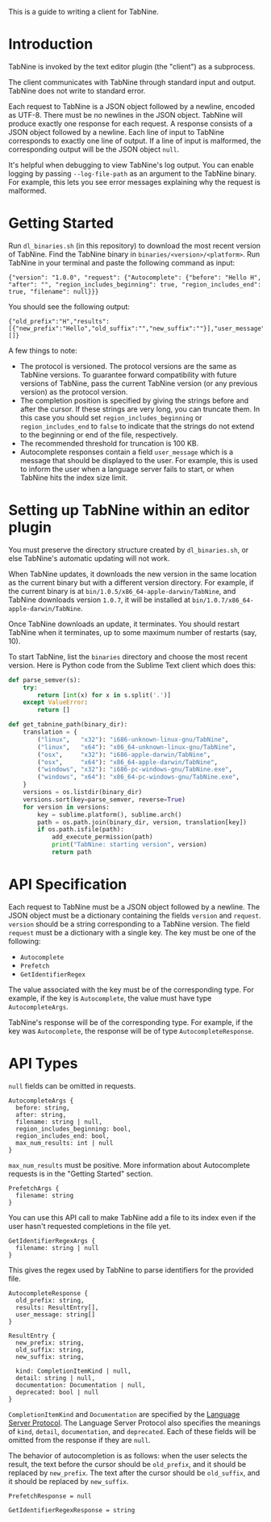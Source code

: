 This is a guide to writing a client for TabNine.

# Introduction

TabNine is invoked by the text editor plugin (the "client") as a subprocess.

The client communicates with TabNine through standard input and output. TabNine does not write to standard error.

Each request to TabNine is a JSON object followed by a newline, encoded as UTF-8. There must be no newlines in the JSON object.
TabNine will produce exactly one response for each request. A response consists of a JSON object followed by a newline.
Each line of input to TabNine corresponds to exactly one line of output. If a line of input is malformed, the corresponding output will be the JSON object `null`.

It's helpful when debugging to view TabNine's log output. You can enable logging by passing `--log-file-path` as an argument to the TabNine binary.
For example, this lets you see error messages explaining why the request is malformed.

# Getting Started

Run `dl_binaries.sh` (in this repository) to download the most recent version of TabNine.
Find the TabNine binary in `binaries/<version>/<platform>`.
Run TabNine in your terminal and paste the following command as input:

```
{"version": "1.0.0", "request": {"Autocomplete": {"before": "Hello H", "after": "", "region_includes_beginning": true, "region_includes_end": true, "filename": null}}}
```
You should see the following output:
```
{"old_prefix":"H","results":[{"new_prefix":"Hello","old_suffix":"","new_suffix":""}],"user_message":[]}
```
A few things to note:
- The protocol is versioned. The protocol versions are the same as TabNine versions. To guarantee forward compatibility with future versions of TabNine, pass the current TabNine version (or any previous version) as the protocol version.
- The completion position is specified by giving the strings before and after the cursor. If these strings are very long, you can truncate them. In this case you should set `region_includes_beginning` or `region_includes_end` to `false` to indicate that the strings do not extend to the beginning or end of the file, respectively.
- The recommended threshold for truncation is 100 KB.
- Autocomplete responses contain a field `user_message` which is a message that should be displayed to the user. For example, this is used to inform the user when a language server fails to start, or when TabNine hits the index size limit.

# Setting up TabNine within an editor plugin

You must preserve the directory structure created by `dl_binaries.sh`, or else TabNine's automatic updating will not work.

When TabNine updates, it downloads the new version in the same location as the current binary but with a different version directory. For example, if the current binary is at `bin/1.0.5/x86_64-apple-darwin/TabNine`, and TabNine downloads version `1.0.7`, it will be installed at `bin/1.0.7/x86_64-apple-darwin/TabNine`.

Once TabNine downloads an update, it terminates. You should restart TabNine when it terminates, up to some maximum number of restarts (say, 10).

To start TabNine, list the `binaries` directory and choose the most recent version. Here is Python code from the Sublime Text client which does this:
```python
def parse_semver(s):
    try:
        return [int(x) for x in s.split('.')]
    except ValueError:
        return []

def get_tabnine_path(binary_dir):
    translation = {
        ("linux",   "x32"): "i686-unknown-linux-gnu/TabNine",
        ("linux",   "x64"): "x86_64-unknown-linux-gnu/TabNine",
        ("osx",     "x32"): "i686-apple-darwin/TabNine",
        ("osx",     "x64"): "x86_64-apple-darwin/TabNine",
        ("windows", "x32"): "i686-pc-windows-gnu/TabNine.exe",
        ("windows", "x64"): "x86_64-pc-windows-gnu/TabNine.exe",
    }
    versions = os.listdir(binary_dir)
    versions.sort(key=parse_semver, reverse=True)
    for version in versions:
        key = sublime.platform(), sublime.arch()
        path = os.path.join(binary_dir, version, translation[key])
        if os.path.isfile(path):
            add_execute_permission(path)
            print("TabNine: starting version", version)
            return path
```

# API Specification

Each request to TabNine must be a JSON object followed by a newline. The JSON object must be a dictionary containing the fields `version` and `request`. `version` should be a string corresponding to a TabNine version. The field `request` must be a dictionary with a single key. The key must be one of the following:
- `Autocomplete`
- `Prefetch`
- `GetIdentifierRegex`

The value associated with the key must be of the corresponding type. For example, if the key is `Autocomplete`, the value must have type `AutocompleteArgs`.

TabNine's response will be of the corresponding type. For example, if the key was `Autocomplete`, the response will be of type `AutocompleteResponse`.

# API Types

`null` fields can be omitted in requests.

```
AutocompleteArgs {
  before: string,
  after: string,
  filename: string | null,
  region_includes_beginning: bool,
  region_includes_end: bool,
  max_num_results: int | null
}
```

`max_num_results` must be positive. More information about Autocomplete requests is in the "Getting Started" section.

```
PrefetchArgs {
  filename: string
}
```
You can use this API call to make TabNine add a file to its index even if the user hasn't requested completions in the file yet.

```
GetIdentifierRegexArgs {
  filename: string | null
}
```
This gives the regex used by TabNine to parse identifiers for the provided file.

```
AutocompleteResponse {
  old_prefix: string,
  results: ResultEntry[],
  user_message: string[]
}
```

```
ResultEntry {
  new_prefix: string,
  old_suffix: string,
  new_suffix: string,

  kind: CompletionItemKind | null,
  detail: string | null,
  documentation: Documentation | null,
  deprecated: bool | null
}
```

`CompletionItemKind` and `Documentation` are specified by the [Language Server Protocol](https://microsoft.github.io/language-server-protocol/specification).
The Language Server Protocol also specifies the meanings of `kind`, `detail`, `documentation`, and `deprecated`. Each of these fields will be omitted from the response if they are `null`.

The behavior of autocompletion is as follows: when the user selects the result, the text before the cursor should be `old_prefix`, and it should be replaced by `new_prefix`. The text after the cursor should be `old_suffix`, and it should be replaced by `new_suffix`.

```
PrefetchResponse = null
```

```
GetIdentifierRegexResponse = string
```
